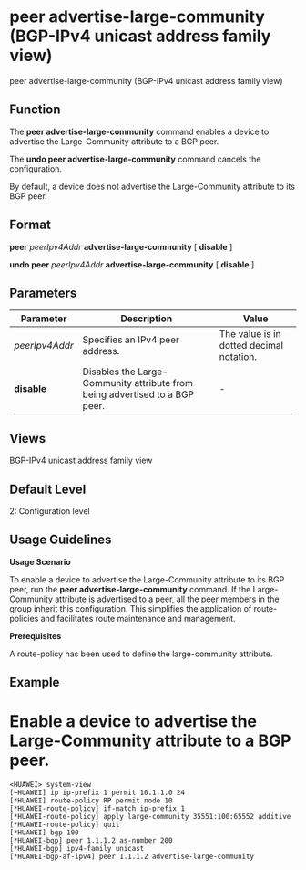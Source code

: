 peer advertise-large-community (BGP-IPv4 unicast address family view)
=====================================================================

peer advertise-large-community (BGP-IPv4 unicast address family view)

Function
--------



The **peer advertise-large-community** command enables a device to advertise the Large-Community attribute to a BGP peer.

The **undo peer advertise-large-community** command cancels the configuration.



By default, a device does not advertise the Large-Community attribute to its BGP peer.


Format
------

**peer** *peerIpv4Addr* **advertise-large-community** [ **disable** ]

**undo peer** *peerIpv4Addr* **advertise-large-community** [ **disable** ]


Parameters
----------

| Parameter | Description | Value |
| --- | --- | --- |
| *peerIpv4Addr* | Specifies an IPv4 peer address. | The value is in dotted decimal notation. |
| **disable** | Disables the Large-Community attribute from being advertised to a BGP peer. | - |



Views
-----

BGP-IPv4 unicast address family view


Default Level
-------------

2: Configuration level


Usage Guidelines
----------------

**Usage Scenario**

To enable a device to advertise the Large-Community attribute to its BGP peer, run the **peer advertise-large-community** command. If the Large-Community attribute is advertised to a peer, all the peer members in the group inherit this configuration. This simplifies the application of route-policies and facilitates route maintenance and management.

**Prerequisites**

A route-policy has been used to define the large-community attribute.


Example
-------

# Enable a device to advertise the Large-Community attribute to a BGP peer.
```
<HUAWEI> system-view
[~HUAWEI] ip ip-prefix 1 permit 10.1.1.0 24
[*HUAWEI] route-policy RP permit node 10
[*HUAWEI-route-policy] if-match ip-prefix 1
[*HUAWEI-route-policy] apply large-community 35551:100:65552 additive
[*HUAWEI-route-policy] quit
[*HUAWEI] bgp 100
[*HUAWEI-bgp] peer 1.1.1.2 as-number 200
[*HUAWEI-bgp] ipv4-family unicast
[*HUAWEI-bgp-af-ipv4] peer 1.1.1.2 advertise-large-community

```